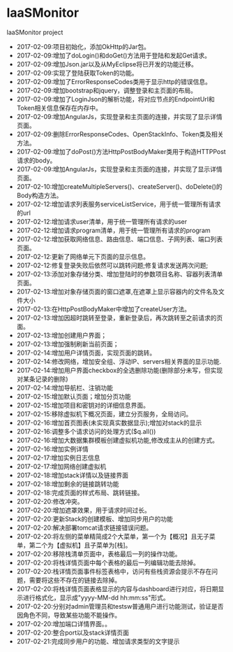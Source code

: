 # IaaSMonitor
IaaSMonitor project
* 2017-02-09:项目初始化，添加OkHttp的Jar包。
* 2017-02-09:增加了doLogin()和doGet()方法用于登陆和发起Get请求。
* 2017-02-09:增加Json.jar以及从MyEclipse将已开发的功能迁移。
* 2017-02-09:实现了登陆获取Token的功能。
* 2017-02-09:增加了ErrorResponseCodes类用于显示http的错误信息。
* 2017-02-09:增加bootstrap和jquery，调整登录和主页面的布局。
* 2017-02-09:增加了LoginJson的解析功能，将对应节点的EndpointUrl和Token相关信息保存在内存中。
* 2017-02-09:增加AngularJs，实现登录和主页面的连接，并实现了显示详情页面。
* 2017-02-09:删除ErrorResponseCodes、OpenStackInfo、Token类及相关方法。
* 2017-02-09:增加了doPost()方法HttpPostBodyMaker类用于构造HTTPPost请求的body。
* 2017-02-09:增加AngularJs，实现登录和主页面的连接，并实现了显示详情页面。
* 2017-02-10:增加createMultipleServers()、createServer()、doDelete()的Body构造方法。
* 2017-02-12:增加请求列表服务serviceListService，用于统一管理所有请求的url
* 2017-02-12:增加请求user清单，用于统一管理所有请求的user
* 2017-02-12:增加请求program清单，用于统一管理所有请求的program
* 2017-02-12:增加获取网络信息、路由信息、端口信息、子网列表、端口列表页面。
* 2017-02-12:更新了网络单元下页面的显示信息。
* 2017-02-12:修复登录失败后依然可以跳转问题;修复请求发送两次问题;
* 2017-02-13:添加对象存储分类、增加登陆时的参数项目名称、容器列表清单页面。
* 2017-02-13:增加对象存储页面的窗口遮罩,在遮罩上显示容器内的文件名及文件大小
* 2017-02-13:在HttpPostBodyMaker中增加了createUser方法。
* 2017-02-13:增加因超时跳转至登录，重新登录后，再次跳转至之前请求的页面。
* 2017-02-13:增加创建用户界面；
* 2017-02-13:增加强制刷新当前页面；
* 2017-02-14:增加用户详情页面，实现页面的跳转。
* 2017-02-14:修改网络，增加安全组、浮动IP、servers相关界面的显示功能.
* 2017-02-14:增加用户界面checkbox的全选删除功能(删除部分未写，但实现对某条记录的删除)
* 2017-02-14:增加导航栏、注销功能
* 2017-02-15:增加默认页面；增加分页功能
* 2017-02-15:增加项目和密钥对的详细信息界面。
* 2017-02-15:移除虚拟机下概况页面，建立分页服务，全局访问。
* 2017-02-16:增加首页图表(未实现真实数据显示);增加对stack的显示
* 2017-02-16:调整多个请求访问的处理方式($q.all())
* 2017-02-16:增加大数据集群模板创建虚拟机功能,修改成主从的创建方式。
* 2017-02-16:增加实例详情
* 2017-02-17:增加实例日志信息
* 2017-02-17:增加网络创建虚拟机
* 2017-02-18:增加stack详情以及链接界面
* 2017-02-18:增加剩余的链接跳转功能
* 2017-02-18:完成页面的样式布局、跳转链接。
* 2017-02-20:修改冲突。
* 2017-02-20:增加遮罩效果，用于请求时间过长。
* 2017-02-20:更新Stack的创建模板、增加同步用户的功能
* 2017-02-20:解决部署tomcat请求链接错误问题。
* 2017-02-20:将左侧的菜单精简成2个大菜单，第一个为【概况】且无子菜单，第二个为【虚拟机】且子菜单为[栈]。
* 2017-02-20:移除栈清单页面中，表格最后一列的操作功能。
* 2017-02-20:将栈详情页面中每个表格的最后一列编辑功能去除掉。
* 2017-02-20:栈详情页面事件标签表格中，访问有些栈资源会提示不存在问题，需要将这些不存在的链接去除掉。
* 2017-02-20:将栈详情页面表格显示的内容与dashboard进行对应，将日期显示进行格式化，显示成"yyyy-MM-dd hh:mm:ss"形式。
* 2017-02-20:分别对admin管理员和testsw普通用户进行功能测试，验证是否因角色不同，导致某些功能不能操作。
* 2017-02-20:增加端口详情界面。。
* 2017-02-20:整合port以及stack详情页面
* 2017-02-21:完成同步用户的功能、增加请求类型的文字提示
